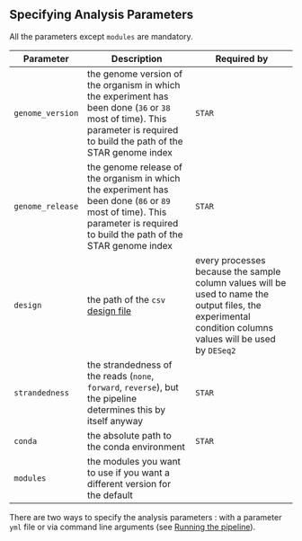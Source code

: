 
## Specifying Analysis Parameters

All the parameters except `modules` are mandatory.

|Parameter|Description|Required by|
|---|---|---|
|`genome_version`|the genome version of the organism in which the experiment has been done (`36` or `38` most of time). This parameter is required to build the path of the STAR genome index|`STAR`|
|`genome_release`|the genome release of the organism in which the experiment has been done (`86` or `89` most of time). This parameter is required to build the path of the STAR genome index|`STAR`|
|`design`|the path of the `csv` [design file][url_doc_design]|every processes because the sample column values will be used to name the output files, the experimental condition columns values will be used by `DESeq2`|
|`strandedness`|the strandedness of the reads (`none`, `forward`, `reverse`), but the pipeline determines this by itself anyway|`STAR`|
|`conda`|the absolute path to the conda environment|`STAR`|
|`modules`|the modules you want to use if you want a different version for the default||

There are two ways to specify the analysis parameters : with a parameter `yml` file or via command line arguments (see [Running the pipeline][url_doc_usage]).

[url_doc_usage]: https://github.com/crickbabs/BABS-RNASeq/blob/master/docs/usage.md
[url_doc_design]: https://github.com/crickbabs/BABS-RNASeq/blob/master/docs/design.md

